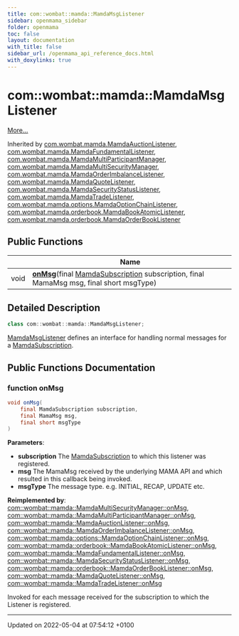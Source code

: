 ```yaml
---
title: com::wombat::mamda::MamdaMsgListener
sidebar: openmama_sidebar
folder: openmama
toc: false
layout: documentation
with_title: false
sidebar_url: /openmama_api_reference_docs.html
with_doxylinks: true
---
```


# com::wombat::mamda::MamdaMsgListener



 [More...](#detailed-description)

Inherited by [com.wombat.mamda.MamdaAuctionListener](classcom_1_1wombat_1_1mamda_1_1MamdaAuctionListener.html), [com.wombat.mamda.MamdaFundamentalListener](classcom_1_1wombat_1_1mamda_1_1MamdaFundamentalListener.html), [com.wombat.mamda.MamdaMultiParticipantManager](classcom_1_1wombat_1_1mamda_1_1MamdaMultiParticipantManager.html), [com.wombat.mamda.MamdaMultiSecurityManager](classcom_1_1wombat_1_1mamda_1_1MamdaMultiSecurityManager.html), [com.wombat.mamda.MamdaOrderImbalanceListener](classcom_1_1wombat_1_1mamda_1_1MamdaOrderImbalanceListener.html), [com.wombat.mamda.MamdaQuoteListener](classcom_1_1wombat_1_1mamda_1_1MamdaQuoteListener.html), [com.wombat.mamda.MamdaSecurityStatusListener](classcom_1_1wombat_1_1mamda_1_1MamdaSecurityStatusListener.html), [com.wombat.mamda.MamdaTradeListener](classcom_1_1wombat_1_1mamda_1_1MamdaTradeListener.html), [com.wombat.mamda.options.MamdaOptionChainListener](classcom_1_1wombat_1_1mamda_1_1options_1_1MamdaOptionChainListener.html), [com.wombat.mamda.orderbook.MamdaBookAtomicListener](classcom_1_1wombat_1_1mamda_1_1orderbook_1_1MamdaBookAtomicListener.html), [com.wombat.mamda.orderbook.MamdaOrderBookListener](classcom_1_1wombat_1_1mamda_1_1orderbook_1_1MamdaOrderBookListener.html)

## Public Functions

|                | Name           |
| -------------- | -------------- |
| void | **[onMsg](interfacecom_1_1wombat_1_1mamda_1_1MamdaMsgListener.html#function-onmsg)**(final [MamdaSubscription](classcom_1_1wombat_1_1mamda_1_1MamdaSubscription.html) subscription, final MamaMsg msg, final short msgType) |

## Detailed Description

```java
class com::wombat::mamda::MamdaMsgListener;
```


[MamdaMsgListener](interfacecom_1_1wombat_1_1mamda_1_1MamdaMsgListener.html) defines an interface for handling normal messages for a [MamdaSubscription](classcom_1_1wombat_1_1mamda_1_1MamdaSubscription.html). 

## Public Functions Documentation

### function onMsg

```java
void onMsg(
    final MamdaSubscription subscription,
    final MamaMsg msg,
    final short msgType
)
```


**Parameters**: 

  * **subscription** The [MamdaSubscription](classcom_1_1wombat_1_1mamda_1_1MamdaSubscription.html) to which this listener was registered. 
  * **msg** The MamaMsg received by the underlying MAMA API and which resulted in this callback being invoked. 
  * **msgType** The message type. e.g. INITIAL, RECAP, UPDATE etc. 


**Reimplemented by**: [com::wombat::mamda::MamdaMultiSecurityManager::onMsg](classcom_1_1wombat_1_1mamda_1_1MamdaMultiSecurityManager.html#function-onmsg), [com::wombat::mamda::MamdaMultiParticipantManager::onMsg](classcom_1_1wombat_1_1mamda_1_1MamdaMultiParticipantManager.html#function-onmsg), [com::wombat::mamda::MamdaAuctionListener::onMsg](classcom_1_1wombat_1_1mamda_1_1MamdaAuctionListener.html#function-onmsg), [com::wombat::mamda::MamdaOrderImbalanceListener::onMsg](classcom_1_1wombat_1_1mamda_1_1MamdaOrderImbalanceListener.html#function-onmsg), [com::wombat::mamda::options::MamdaOptionChainListener::onMsg](classcom_1_1wombat_1_1mamda_1_1options_1_1MamdaOptionChainListener.html#function-onmsg), [com::wombat::mamda::orderbook::MamdaBookAtomicListener::onMsg](classcom_1_1wombat_1_1mamda_1_1orderbook_1_1MamdaBookAtomicListener.html#function-onmsg), [com::wombat::mamda::MamdaFundamentalListener::onMsg](classcom_1_1wombat_1_1mamda_1_1MamdaFundamentalListener.html#function-onmsg), [com::wombat::mamda::MamdaSecurityStatusListener::onMsg](classcom_1_1wombat_1_1mamda_1_1MamdaSecurityStatusListener.html#function-onmsg), [com::wombat::mamda::orderbook::MamdaOrderBookListener::onMsg](classcom_1_1wombat_1_1mamda_1_1orderbook_1_1MamdaOrderBookListener.html#function-onmsg), [com::wombat::mamda::MamdaQuoteListener::onMsg](classcom_1_1wombat_1_1mamda_1_1MamdaQuoteListener.html#function-onmsg), [com::wombat::mamda::MamdaTradeListener::onMsg](classcom_1_1wombat_1_1mamda_1_1MamdaTradeListener.html#function-onmsg)


Invoked for each message received for the subscription to which the Listener is registered.


-------------------------------

Updated on 2022-05-04 at 07:54:12 +0100